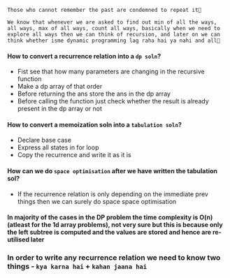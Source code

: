 `Those who cannot remember the past are condemned to repeat it🐣`

`We know that whenever we are asked to find out min of all the ways, all ways, max of all ways, count all ways, basically when we need to explore all ways then we can think of recursion, and later on we can think whether isme dynamic programming lag raha hai ya nahi and all🥚`

#### How to convert a recurrence relation into a `dp soln`?

- Fist see that how many parameters are changing in the recursive function 
- Make a dp array of that order 
- Before returning the ans store the ans in the dp array 
- Before calling the function just check whether the result is already present in the dp array or not

#### How to convert a memoization soln into a `tabulation soln`?

- Declare base case
- Express all states in for loop
- Copy the recurrence and write it as it is 

#### How can we do `space optimisation` after we have written the tabulation sol?

- If the recurrence relation is only depending on the immediate prev things then we can surely do space space optimisation

#### In majority of the cases in the DP problem the time complexity is O(n)(atleast for the 1d array problems), not very sure but this is because only the left subtree is computed and the values are stored and hence are re-utilised later

### In order to write any recurrence relation we need to know two things - `kya karna hai` + `kahan jaana hai`